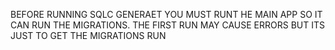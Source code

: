 BEFORE RUNNING SQLC GENERAET YOU MUST RUNT HE MAIN APP SO IT CAN RUN THE MIGRATIONS. THE FIRST RUN MAY CAUSE ERRORS BUT ITS JUST TO GET THE MIGRATIONS RUN